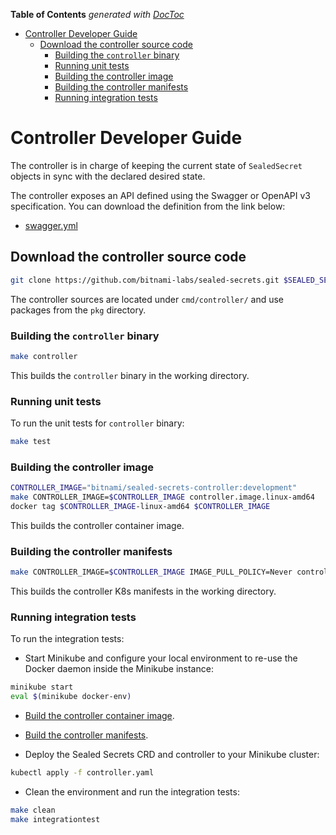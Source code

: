 <!-- START doctoc generated TOC please keep comment here to allow auto update -->
<!-- DON'T EDIT THIS SECTION, INSTEAD RE-RUN doctoc TO UPDATE -->
**Table of Contents**  *generated with [DocToc](https://github.com/thlorenz/doctoc)*

- [Controller Developer Guide](#controller-developer-guide)
  - [Download the controller source code](#download-the-controller-source-code)
    - [Building the `controller` binary](#building-the-controller-binary)
    - [Running unit tests](#running-unit-tests)
    - [Building the controller image](#building-the-controller-image)
    - [Building the controller manifests](#building-the-controller-manifests)
    - [Running integration tests](#running-integration-tests)

<!-- END doctoc generated TOC please keep comment here to allow auto update -->

# Controller Developer Guide

The controller is in charge of keeping the current state of `SealedSecret` objects in sync with the declared desired state.

The controller exposes an API defined using the Swagger or OpenAPI v3 specification. You can download the definition from the link below:

- [swagger.yml](swagger.yml)

## Download the controller source code

```bash
git clone https://github.com/bitnami-labs/sealed-secrets.git $SEALED_SECRETS_DIR
```

The controller sources are located under `cmd/controller/` and use packages from the `pkg` directory.

### Building the `controller` binary

```bash
make controller
```

This builds the `controller` binary in the working directory.

### Running unit tests

To run the unit tests for `controller` binary:

```bash
make test
```

### Building the controller image

```bash
CONTROLLER_IMAGE="bitnami/sealed-secrets-controller:development"
make CONTROLLER_IMAGE=$CONTROLLER_IMAGE controller.image.linux-amd64
docker tag $CONTROLLER_IMAGE-linux-amd64 $CONTROLLER_IMAGE
```

This builds the controller container image.

### Building the controller manifests

```bash
make CONTROLLER_IMAGE=$CONTROLLER_IMAGE IMAGE_PULL_POLICY=Never controller.yaml
```

This builds the controller K8s manifests in the working directory.

### Running integration tests

To run the integration tests:

- Start Minikube and configure your local environment to re-use the Docker daemon inside the Minikube instance:

```bash
minikube start
eval $(minikube docker-env)
```

- [Build the controller container image](#building-the-controller-image).
- [Build the controller manifests](#building-the-controller-manifests).

- Deploy the Sealed Secrets CRD and controller to your Minikube cluster:

```bash
kubectl apply -f controller.yaml
```

- Clean the environment and run the integration tests:

```bash
make clean
make integrationtest
```
